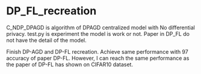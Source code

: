 # DP_FL_recreation
C_NDP_DPAGD is algorithm of DPAGD centralized model with No differential privacy.
test.py is experiment the model is work or not. Paper in DP_FL do not have the detail of the model.

Finish DP-AGD and DP-FL recreation.
Achieve same performance with 97 accuracy of paper DP-FL.
However, I can reach the same performance as the paper of DP-FL has shown on CIFAR10 dataset.
